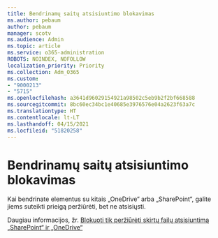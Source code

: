 ```yaml
---
title: Bendrinamų saitų atsisiuntimo blokavimas
ms.author: pebaum
author: pebaum
manager: scotv
ms.audience: Admin
ms.topic: article
ms.service: o365-administration
ROBOTS: NOINDEX, NOFOLLOW
localization_priority: Priority
ms.collection: Adm_O365
ms.custom:
- "9000213"
- "5715"
ms.openlocfilehash: a3641d96029154921a98502c5eb9b2f2bf668588
ms.sourcegitcommit: 8bc60ec34bc1e40685e3976576e04a2623f63a7c
ms.translationtype: HT
ms.contentlocale: lt-LT
ms.lasthandoff: 04/15/2021
ms.locfileid: "51820258"
---
```

# <a name="block-download-on-sharing-links"></a>Bendrinamų saitų atsisiuntimo blokavimas

Kai bendrinate elementus su kitais „OneDrive“ arba „SharePoint“, galite jiems suteikti prieigą peržiūrėti, bet ne atsisiųsti.

Daugiau informacijos, žr. [Blokuoti tik peržiūrėti skirtų failų atsisiuntimą „SharePoint“ ir „OneDrive“](https://support.microsoft.com/office/block-downloads-for-view-only-files-in-sharepoint-and-onedrive-6051184b-62ac-4149-b874-13dcd40ef91e)
